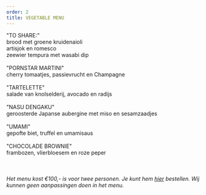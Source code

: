```yaml
---
order: 2
title: VEGETABLE MENU
---
```

"TO SHARE:" \
brood met groene kruidenaioli \
artisjok en romesco\
zeewier tempura met wasabi dip \
\
"PORNSTAR MARTINI"\
 cherry tomaatjes, passievrucht en Champagne \
\
"TARTELETTE" \
salade van knolselderij, avocado en radijs\
\
"NASU DENGAKU" \
geroosterde Japanse aubergine met miso en sesamzaadjes  \
\
"UMAMI" \
gepofte biet, truffel en umamisaus\
\
"CHOCOLADE BROWNIE"\
frambozen, vlierbloesem en roze peper \
\
\
\
*Het menu kost €100,- is voor twee personen. Je kunt hem [hier](https://wwc.resengo.com/indexframe?companyShortCode=Restaurant_Jaime_van_Heije_Ouderkerk_ad_Amstel&Lang=NL&url=pq%2FFsL5gXV3FwLxirI%2BhvZuhwV2JnpdSlZWpwFydv7m%2BwM61nbehoXN2gnmgf3ZnalSAp6N1eI1raISZlJV2emNLinaZf155e6Cbm4dwf3F4n3WUiV6YhJyVnI5ja41qdk6bi6l4i4VsoZ53gFyWhYCBdbjPoF2ty6SqYp3Flw%3D%3D) bestellen. Wij kunnen geen aanpassingen doen in het menu.*